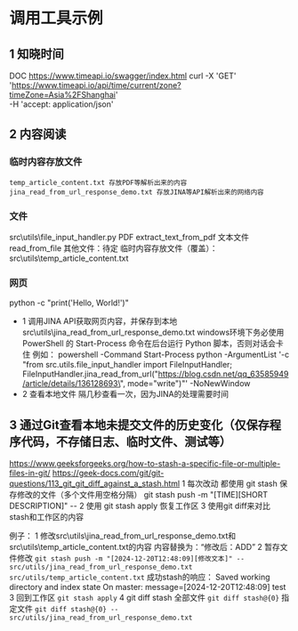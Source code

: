 # 调用工具示例
## 1 知晓时间
DOC https://www.timeapi.io/swagger/index.html
curl -X 'GET' \
  'https://www.timeapi.io/api/time/current/zone?timeZone=Asia%2FShanghai' \
  -H 'accept: application/json'

## 2 内容阅读
### 临时内容存放文件
    temp_article_content.txt 存放PDF等解析出来的内容
    jina_read_from_url_response_demo.txt 存放JINA等API解析出来的网络内容
### 文件
src\utils\file_input_handler.py
    PDF extract_text_from_pdf
    文本文件 read_from_file
    其他文件：待定
    临时内容存放文件（覆盖）：src\utils\temp_article_content.txt
### 网页
python -c "print('Hello, World!')"
- 1 调用JINA API获取网页内容，并保存到本地 src\utils\jina_read_from_url_response_demo.txt
windows环境下务必使用 PowerShell 的 Start-Process 命令在后台运行 Python 脚本，否则对话会卡住
例如：
powershell -Command Start-Process python -ArgumentList '-c "from src.utils.file_input_handler import FileInputHandler; FileInputHandler.jina_read_from_url(\"https://blog.csdn.net/qq_63585949/article/details/136128693\", mode=\"write\")"' -NoNewWindow
- 2 查看本地文件
隔几秒查看一次，因为JINA的处理需要时间

## 3 通过Git查看本地未提交文件的历史变化（仅保存程序代码，不存储日志、临时文件、测试等）
https://www.geeksforgeeks.org/how-to-stash-a-specific-file-or-multiple-files-in-git/
https://geek-docs.com/git/git-questions/113_git_git_diff_against_a_stash.html
1 每次改动 都使用 git stash 保存修改的文件（多个文件用空格分隔）
git stash push -m "[TIME][SHORT DESCRIPTION]" -- <FILE RELATIVE PATH>
2 使用 git stash apply 恢复工作区
3 使用git diff来对比stash和工作区的内容


例子：
1 修改src\utils\jina_read_from_url_response_demo.txt和src\utils\temp_article_content.txt的内容
    内容替换为：“修改后：ADD”
2 暂存文件修改
    `git stash push -m "[2024-12-20T12:48:09][修改文本]" -- src/utils/jina_read_from_url_response_demo.txt src/utils/temp_article_content.txt`
    成功stash的响应：
    Saved working directory and index state On master: message=[2024-12-20T12:48:09] test
3 回到工作区
    `git stash apply`
4 git diff stash
    全部文件 `git diff stash@{0}`
    指定文件 `git diff stash@{0} -- src/utils/jina_read_from_url_response_demo.txt`
